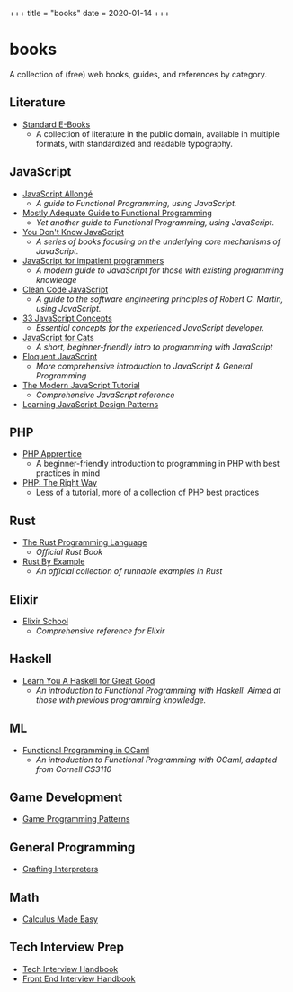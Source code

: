+++
title = "books"
date = 2020-01-14
+++

# books

A collection of (free) web books, guides, and references by category.

## Literature

* [Standard E-Books](https://standardebooks.org/ebooks/)
	* A collection of literature in the public domain, available in multiple formats, with standardized and readable typography.

## JavaScript

* [JavaScript Allongé](https://leanpub.com/javascriptallongesix/read)
	* *A guide to Functional Programming, using JavaScript.*
* [Mostly Adequate Guide to Functional Programming](https://mostly-adequate.gitbooks.io/mostly-adequate-guide/)
	* *Yet another guide to Functional Programming, using JavaScript.*
* [You Don't Know JavaScript](https://github.com/getify/You-Dont-Know-JS)
	* *A series of books focusing on the underlying core mechanisms of JavaScript.*
* [JavaScript for impatient programmers](https://exploringjs.com/impatient-js/toc.html)
	* *A modern guide to JavaScript for those with existing programming knowledge*
* [Clean Code JavaScript](https://github.com/ryanmcdermott/clean-code-javascript)
	* *A guide to the software engineering principles of Robert C. Martin, using JavaScript.*
* [33 JavaScript Concepts](https://github.com/leonardomso/33-js-concepts)
	* *Essential concepts for the experienced JavaScript developer.*
* [JavaScript for Cats](http://jsforcats.com/)
	* *A short, beginner-friendly intro to programming with JavaScript*
* [Eloquent JavaScript](https://eloquentjavascript.net/)
	* *More comprehensive introduction to JavaScript & General Programming*
* [The Modern JavaScript Tutorial](https://javascript.info/)
	* *Comprehensive JavaScript reference*
* [Learning JavaScript Design Patterns](https://addyosmani.com/resources/essentialjsdesignpatterns/book/)

## PHP

* [PHP Apprentice](https://phpapprentice.com/)
	* A beginner-friendly introduction to programming in PHP with best practices in mind
* [PHP: The Right Way](https://phptherightway.com/)
	* Less of a tutorial, more of a collection of PHP best practices

## Rust

* [The Rust Programming Language](https://doc.rust-lang.org/book/)
	* *Official Rust Book*
* [Rust By Example](https://doc.rust-lang.org/stable/rust-by-example/)
	* *An official collection of runnable examples in Rust*

## Elixir

* [Elixir School](https://elixirschool.com/en/)
	* *Comprehensive reference for Elixir*

## Haskell

* [Learn You A Haskell for Great Good](http://learnyouahaskell.com/)
	* *An introduction to Functional Programming with Haskell. Aimed at those with previous programming knowledge.*

## ML

* [Functional Programming in OCaml](http://www.cs.cornell.edu/courses/cs3110/2019sp/textbook/)
	* *An introduction to Functional Programming with OCaml, adapted from Cornell CS3110*

## Game Development

* [Game Programming Patterns](https://gameprogrammingpatterns.com/contents.html)

## General Programming

* [Crafting Interpreters](https://www.craftinginterpreters.com/contents.html)

## Math

* [Calculus Made Easy](http://calculusmadeeasy.org/)

## Tech Interview Prep

* [Tech Interview Handbook](https://github.com/yangshun/tech-interview-handbook)
* [Front End Interview Handbook](https://github.com/yangshun/front-end-interview-handbook)
